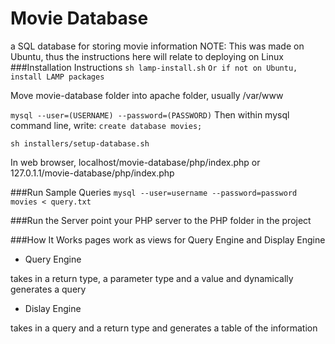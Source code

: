 Movie Database
==============

a SQL database for storing movie information
NOTE: This was made on Ubuntu, thus the instructions here will relate to deploying on Linux
###Installation Instructions
```sh lamp-install.sh```
```Or if not on Ubuntu, install LAMP packages```

Move movie-database folder into apache folder, usually /var/www

```mysql --user=(USERNAME) --password=(PASSWORD)```
Then within mysql command line, write: 
```create database movies;```

```sh installers/setup-database.sh```

In web browser, localhost/movie-database/php/index.php
or 127.0.1.1/movie-database/php/index.php


###Run Sample Queries
```mysql --user=username --password=password movies < query.txt```

###Run the Server
point your PHP server to the PHP folder in the project

###How It Works
pages work as views for Query Engine and Display Engine

* Query Engine

takes in a return type, a parameter type and a value and dynamically generates a query

* Dislay Engine

takes in a query and a return type and generates a table of the information
